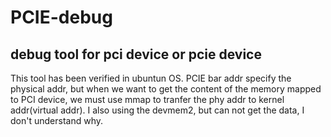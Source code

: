 # PCIE-debug
## debug  tool for pci device or pcie device
This tool has been verified in ubuntun OS.
PCIE bar addr specify the physical addr, but when we want to get the content of the memory mapped to PCI device, we must use mmap to tranfer the phy addr to kernel addr(virtual addr). 
I also using the devmem2, but can not get the data, I don't understand why. 
